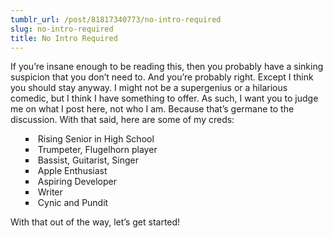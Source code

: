 ```yaml
---
tumblr_url: /post/81817340773/no-intro-required
slug: no-intro-required
title: No Intro Required
---
```

<p>If you&#8217;re insane enough to be reading this, then you probably have a sinking suspicion that you don&#8217;t need to. And you&#8217;re probably right. Except I think you should stay anyway. I might not be a supergenius or a hilarious comedic, but I think I have something to offer. As such, I want you to judge me on what I post here, not who I am. Because that&#8217;s germane to the discussion. With that said, here are some of my creds:</p>

<ul style="list-style: square inside;"><li>Rising Senior in High School</li>

<li>Trumpeter, Flugelhorn player</li>

<li>Bassist, Guitarist, Singer</li>

<li>Apple Enthusiast</li>

<li>Aspiring Developer</li>

<li>Writer</li>

<li>Cynic and Pundit</li>

</ul><p>With that out of the way, let&#8217;s get started!</p>

